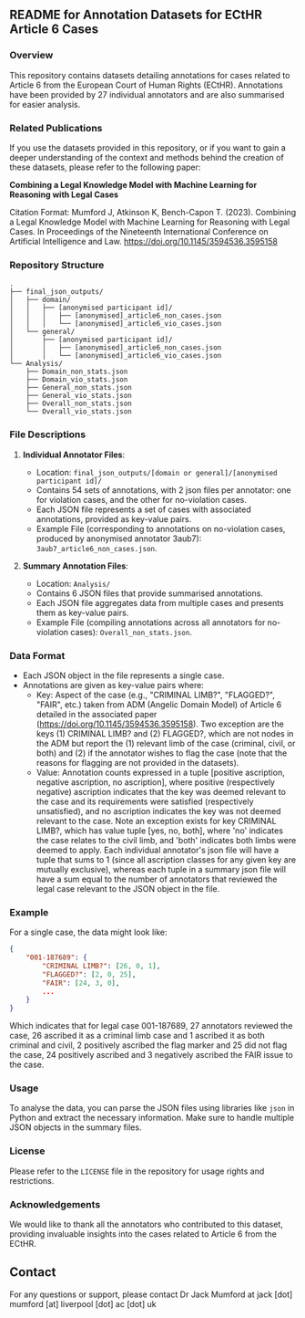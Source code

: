
## README for Annotation Datasets for ECtHR Article 6 Cases

### Overview

This repository contains datasets detailing annotations for cases related to Article 6 from the European Court of Human Rights (ECtHR). Annotations have been provided by 27 individual annotators and are also summarised for easier analysis.

### Related Publications

If you use the datasets provided in this repository, or if you want to gain a deeper understanding of the context and methods behind the creation of these datasets, please refer to the following paper:

**Combining a Legal Knowledge Model with Machine Learning for Reasoning with Legal Cases**

Citation Format:
Mumford J, Atkinson K, Bench-Capon T. (2023). Combining a Legal Knowledge Model with Machine Learning for Reasoning with Legal Cases. In Proceedings of the Nineteenth International Conference on Artificial Intelligence and Law. https://doi.org/10.1145/3594536.3595158


### Repository Structure

```
.
├── final_json_outputs/
│   ├── domain/
│   │   ├── [anonymised participant id]/
│   │   │   ├── [anonymised]_article6_non_cases.json
│   │   │   └── [anonymised]_article6_vio_cases.json
│   └── general/
│       ├── [anonymised participant id]/
│       │   ├── [anonymised]_article6_non_cases.json
│       │   └── [anonymised]_article6_vio_cases.json
└── Analysis/
    ├── Domain_non_stats.json
    ├── Domain_vio_stats.json
    ├── General_non_stats.json
    ├── General_vio_stats.json
    ├── Overall_non_stats.json
    └── Overall_vio_stats.json
```

### File Descriptions

1. **Individual Annotator Files**:
    - Location: `final_json_outputs/[domain or general]/[anonymised participant id]/`
    - Contains 54 sets of annotations, with 2 json files per annotator: one for violation cases, and the other for no-violation cases.
    - Each JSON file represents a set of cases with associated annotations, provided as key-value pairs.
    - Example File (corresponding to annotations on no-violation cases, produced by anonymised annotator 3aub7): `3aub7_article6_non_cases.json`.

2. **Summary Annotation Files**:
    - Location: `Analysis/`
    - Contains 6 JSON files that provide summarised annotations.
    - Each JSON file aggregates data from multiple cases and presents them as key-value pairs.
    - Example File (compiling annotations across all annotators for no-violation cases): `Overall_non_stats.json`.

### Data Format

- Each JSON object in the file represents a single case.
- Annotations are given as key-value pairs where:
    - Key: Aspect of the case (e.g., "CRIMINAL LIMB?", "FLAGGED?", "FAIR", etc.) taken from ADM (Angelic Domain Model) of Article 6 detailed in the associated paper (https://doi.org/10.1145/3594536.3595158). Two exception are the keys (1) CRIMINAL LIMB? and (2) FLAGGED?, which are not nodes in the ADM but report the (1) relevant limb of the case (criminal, civil, or both) and (2) if the annotator wishes to flag the case (note that the reasons for flagging are not provided in the datasets).
    - Value: Annotation counts expressed in a tuple [positive ascription, negative ascription, no ascription], where positive (respectively negative) ascription indicates that the key was deemed relevant to the case and its requirements were satisfied (respectively unsatisfied), and no ascription indicates the key was not deemed relevant to the case. Note an exception exists for key CRIMINAL LIMB?, which has value tuple [yes, no, both], where 'no' indicates the case relates to the civil limb, and 'both' indicates both limbs were deemed to apply. Each individual annotator's json file will have a tuple that sums to 1 (since all ascription classes for any given key are mutually exclusive), whereas each tuple in a summary json file will have a sum equal to the number of annotators that reviewed the legal case relevant to the JSON object in the file.
  
### Example

For a single case, the data might look like:

```json
{
    "001-187689": {
        "CRIMINAL LIMB?": [26, 0, 1],
        "FLAGGED?": [2, 0, 25],
        "FAIR": [24, 3, 0],
        ...
    }
}
```

Which indicates that for legal case 001-187689, 27 annotators reviewed the case, 26 ascribed it as a criminal limb case and 1 ascribed it as both criminal and civil, 2 positively ascribed the flag marker and 25 did not flag the case, 24 positively ascribed and 3 negatively ascribed the FAIR issue to the case.

### Usage

To analyse the data, you can parse the JSON files using libraries like `json` in Python and extract the necessary information. Make sure to handle multiple JSON objects in the summary files.

### License

Please refer to the `LICENSE` file in the repository for usage rights and restrictions.

### Acknowledgements

We would like to thank all the annotators who contributed to this dataset, providing invaluable insights into the cases related to Article 6 from the ECtHR.

## Contact

For any questions or support, please contact Dr Jack Mumford at jack [dot] mumford [at] liverpool [dot] ac [dot] uk
